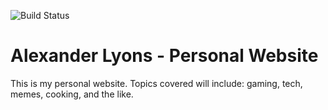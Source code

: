 ![Build Status]()

# Alexander Lyons - Personal Website

This is my personal website. Topics covered will include: gaming, tech, memes, cooking, and the like.